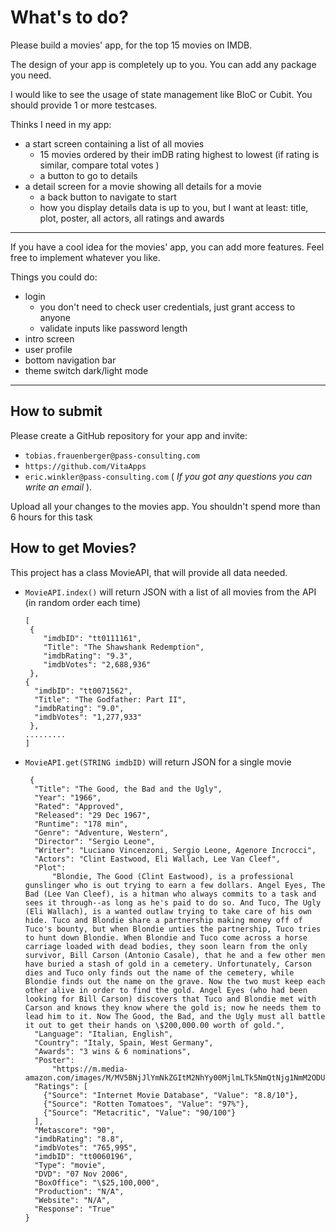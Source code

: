 # What's to do?

Please build a movies' app, for the top 15 movies on IMDB.

The design of your app is completely up to you. You can add any package you need. 

I would like to see the usage of state management like BloC or Cubit. You should provide 1 or more testcases.

Thinks I need in my app:

- a start screen containing a list of all movies
    - 15 movies ordered by their imDB rating highest to lowest (if rating is similar, compare total votes )
    - a button to go to details
- a detail screen for a movie showing all details for a movie
    - a back button to navigate to start
    - how you display details data is up to you, but I want at least: title, plot, poster, all actors, all ratings and
      awards

---
If you have a cool idea for the movies' app, you can add more features. Feel free to implement whatever you like. 

Things you could do:
- login
   - you don't need to check user credentials, just grant access to anyone
   - validate inputs like password length
- intro screen
- user profile
- bottom navigation bar
- theme switch dark/light mode
 - ---

## How to submit

Please create a GitHub repository for your app and invite: 
- `tobias.frauenberger@pass-consulting.com`
- `https://github.com/VitaApps` 
- `eric.winkler@pass-consulting.com` 
( *If you got any questions you can write an email* ).

Upload all your changes to the movies app. You shouldn't spend more than 6 hours for this task



## How to get Movies?

This project has a class MovieAPI, that will provide all data needed.

- ````MovieAPI.index()```` will return JSON with a list of all movies from the API  (in random order each time)
    ```
  [
     {
        "imdbID": "tt0111161",
        "Title": "The Shawshank Redemption",
        "imdbRating": "9.3",
        "imdbVotes": "2,688,936"
     },
  {
      "imdbID": "tt0071562",
      "Title": "The Godfather: Part II",
      "imdbRating": "9.0",
      "imdbVotes": "1,277,933"
     },
  .........
  ]

   ```
- ````MovieAPI.get(STRING imdbID)```` will return JSON for a single movie
  ```
   {
    "Title": "The Good, the Bad and the Ugly",
    "Year": "1966",
    "Rated": "Approved",
    "Released": "29 Dec 1967",
    "Runtime": "178 min",
    "Genre": "Adventure, Western",
    "Director": "Sergio Leone",
    "Writer": "Luciano Vincenzoni, Sergio Leone, Agenore Incrocci",
    "Actors": "Clint Eastwood, Eli Wallach, Lee Van Cleef",
    "Plot":
        "Blondie, The Good (Clint Eastwood), is a professional gunslinger who is out trying to earn a few dollars. Angel Eyes, The Bad (Lee Van Cleef), is a hitman who always commits to a task and sees it through--as long as he's paid to do so. And Tuco, The Ugly (Eli Wallach), is a wanted outlaw trying to take care of his own hide. Tuco and Blondie share a partnership making money off of Tuco's bounty, but when Blondie unties the partnership, Tuco tries to hunt down Blondie. When Blondie and Tuco come across a horse carriage loaded with dead bodies, they soon learn from the only survivor, Bill Carson (Antonio Casale), that he and a few other men have buried a stash of gold in a cemetery. Unfortunately, Carson dies and Tuco only finds out the name of the cemetery, while Blondie finds out the name on the grave. Now the two must keep each other alive in order to find the gold. Angel Eyes (who had been looking for Bill Carson) discovers that Tuco and Blondie met with Carson and knows they know where the gold is; now he needs them to lead him to it. Now The Good, the Bad, and the Ugly must all battle it out to get their hands on \$200,000.00 worth of gold.",
    "Language": "Italian, English",
    "Country": "Italy, Spain, West Germany",
    "Awards": "3 wins & 6 nominations",
    "Poster":
        "https://m.media-amazon.com/images/M/MV5BNjJlYmNkZGItM2NhYy00MjlmLTk5NmQtNjg1NmM2ODU4OTMwXkEyXkFqcGdeQXVyMjUzOTY1NTc@._V1_SX300.jpg",
    "Ratings": [
      {"Source": "Internet Movie Database", "Value": "8.8/10"},
      {"Source": "Rotten Tomatoes", "Value": "97%"},
      {"Source": "Metacritic", "Value": "90/100"}
    ],
    "Metascore": "90",
    "imdbRating": "8.8",
    "imdbVotes": "765,995",
    "imdbID": "tt0060196",
    "Type": "movie",
    "DVD": "07 Nov 2006",
    "BoxOffice": "\$25,100,000",
    "Production": "N/A",
    "Website": "N/A",
    "Response": "True"
  }
  ```


